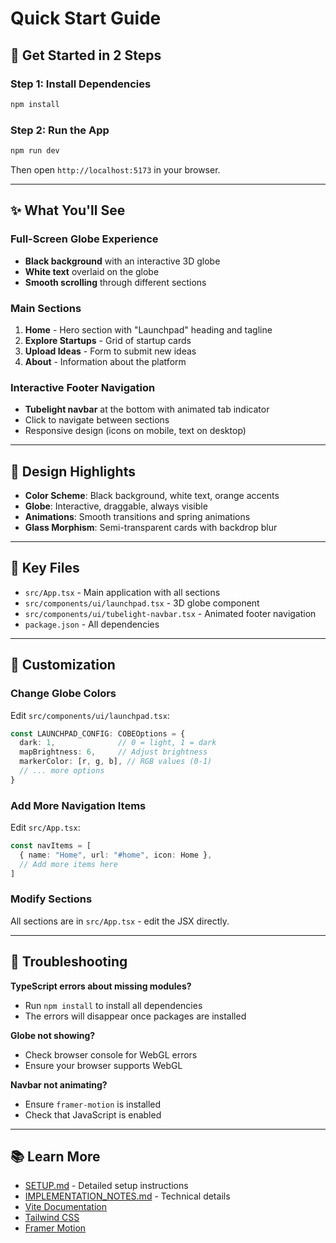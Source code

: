 # Quick Start Guide

## 🚀 Get Started in 2 Steps

### Step 1: Install Dependencies
```bash
npm install
```

### Step 2: Run the App
```bash
npm run dev
```

Then open `http://localhost:5173` in your browser.

---

## ✨ What You'll See

### Full-Screen Globe Experience
- **Black background** with an interactive 3D globe
- **White text** overlaid on the globe
- **Smooth scrolling** through different sections

### Main Sections

1. **Home** - Hero section with "Launchpad" heading and tagline
2. **Explore Startups** - Grid of startup cards
3. **Upload Ideas** - Form to submit new ideas
4. **About** - Information about the platform

### Interactive Footer Navigation
- **Tubelight navbar** at the bottom with animated tab indicator
- Click to navigate between sections
- Responsive design (icons on mobile, text on desktop)

---

## 🎨 Design Highlights

- **Color Scheme**: Black background, white text, orange accents
- **Globe**: Interactive, draggable, always visible
- **Animations**: Smooth transitions and spring animations
- **Glass Morphism**: Semi-transparent cards with backdrop blur

---

## 📁 Key Files

- `src/App.tsx` - Main application with all sections
- `src/components/ui/launchpad.tsx` - 3D globe component
- `src/components/ui/tubelight-navbar.tsx` - Animated footer navigation
- `package.json` - All dependencies

---

## 🔧 Customization

### Change Globe Colors
Edit `src/components/ui/launchpad.tsx`:
```typescript
const LAUNCHPAD_CONFIG: COBEOptions = {
  dark: 1,              // 0 = light, 1 = dark
  mapBrightness: 6,     // Adjust brightness
  markerColor: [r, g, b], // RGB values (0-1)
  // ... more options
}
```

### Add More Navigation Items
Edit `src/App.tsx`:
```typescript
const navItems = [
  { name: "Home", url: "#home", icon: Home },
  // Add more items here
]
```

### Modify Sections
All sections are in `src/App.tsx` - edit the JSX directly.

---

## 🐛 Troubleshooting

**TypeScript errors about missing modules?**
- Run `npm install` to install all dependencies
- The errors will disappear once packages are installed

**Globe not showing?**
- Check browser console for WebGL errors
- Ensure your browser supports WebGL

**Navbar not animating?**
- Ensure `framer-motion` is installed
- Check that JavaScript is enabled

---

## 📚 Learn More

- [SETUP.md](./SETUP.md) - Detailed setup instructions
- [IMPLEMENTATION_NOTES.md](./IMPLEMENTATION_NOTES.md) - Technical details
- [Vite Documentation](https://vitejs.dev/)
- [Tailwind CSS](https://tailwindcss.com/)
- [Framer Motion](https://www.framer.com/motion/)

